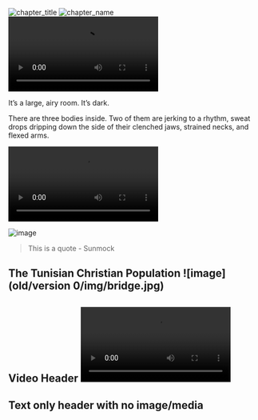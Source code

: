 ![chapter_title](Prologue)
![chapter_name](Marwan)
![banner_video](https://s3.amazonaws.com/sunnymock/a/1409173216797.webm)

It’s a large, airy room. It’s dark.

There are three bodies inside. Two of them are jerking to a rhythm, sweat drops dripping down the side of their clenched jaws, strained necks, and flexed arms. 

![video](https://s3.amazonaws.com/sunnymock/a/1409173216797.webm "\"I want to say it loudly.\"")

![image](content/IMG_8375.JPG "I’m drunk in the photography. I’m drunk in the dancing.")

> This is a quote - Sunmock

## The Tunisian Christian Population ![image](old/version 0/img/bridge.jpg)

## Video Header ![video](https://s3.amazonaws.com/sunnymock/a/1409173216797.webm)

## Text only header with no image/media